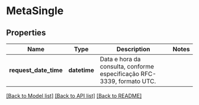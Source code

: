 # MetaSingle

## Properties
Name | Type | Description | Notes
------------ | ------------- | ------------- | -------------
**request_date_time** | **datetime** | Data e hora da consulta, conforme especificação RFC-3339, formato UTC. | 

[[Back to Model list]](../README.md#documentation-for-models) [[Back to API list]](../README.md#documentation-for-api-endpoints) [[Back to README]](../README.md)

